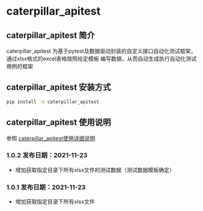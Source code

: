 # caterpillar_apitest
## caterpillar_apitest 简介
caterpillar_apitest 为基于pytest及数据驱动封装的自定义接口自动化测试框架，通过xlsx格式的excel表格按照给定模板
编写数据，从而自动生成执行自动化测试用例的框架

## caterpillar_apitest 安装方式
```bash
pip install -U caterpillar_apitest
```

## caterpillar_apitest 使用说明
参照 [caterpillar_apitest使用详细说明]()

### 1.0.2  发布日期：2021-11-23
* 增加获取指定目录下所有xlsx文件的测试数据（测试数据模板确定）

### 1.0.1  发布日期：2021-11-23
* 增加获取指定目录下所有xlsx文件